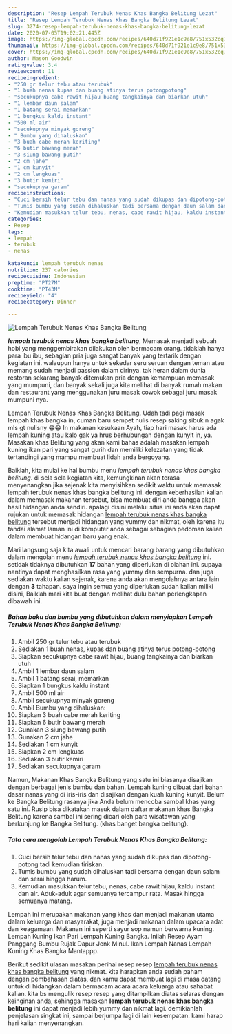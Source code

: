 ```yaml
---
description: "Resep Lempah Terubuk Nenas Khas Bangka Belitung Lezat"
title: "Resep Lempah Terubuk Nenas Khas Bangka Belitung Lezat"
slug: 3274-resep-lempah-terubuk-nenas-khas-bangka-belitung-lezat
date: 2020-07-05T19:02:21.445Z
image: https://img-global.cpcdn.com/recipes/640d71f921e1c9e8/751x532cq70/lempah-terubuk-nenas-khas-bangka-belitung-foto-resep-utama.jpg
thumbnail: https://img-global.cpcdn.com/recipes/640d71f921e1c9e8/751x532cq70/lempah-terubuk-nenas-khas-bangka-belitung-foto-resep-utama.jpg
cover: https://img-global.cpcdn.com/recipes/640d71f921e1c9e8/751x532cq70/lempah-terubuk-nenas-khas-bangka-belitung-foto-resep-utama.jpg
author: Mason Goodwin
ratingvalue: 3.4
reviewcount: 11
recipeingredient:
- "250 gr telur tebu atau terubuk"
- "1 buah nenas kupas dan buang atinya terus potongpotong"
- "secukupnya cabe rawit hijau buang tangkainya dan biarkan utuh"
- "1 lembar daun salam"
- "1 batang serai memarkan"
- "1 bungkus kaldu instant"
- "500 ml air"
- "secukupnya minyak goreng"
- " Bumbu yang dihaluskan"
- "3 buah cabe merah keriting"
- "6 butir bawang merah"
- "3 siung bawang putih"
- "2 cm jahe"
- "1 cm kunyit"
- "2 cm lengkuas"
- "3 butir kemiri"
- "secukupnya garam"
recipeinstructions:
- "Cuci bersih telur tebu dan nanas yang sudah dikupas dan dipotong-potong tadi kemudian tiriskan."
- "Tumis bumbu yang sudah dihaluskan tadi bersama dengan daun salam dan serai hingga harum."
- "Kemudian masukkan telur tebu, nenas, cabe rawit hijau, kaldu instant dan air. Aduk-aduk agar semuanya tercampur rata. Masak hingga semuanya matang."
categories:
- Resep
tags:
- lempah
- terubuk
- nenas

katakunci: lempah terubuk nenas 
nutrition: 237 calories
recipecuisine: Indonesian
preptime: "PT27M"
cooktime: "PT43M"
recipeyield: "4"
recipecategory: Dinner

---
```



![Lempah Terubuk Nenas Khas Bangka Belitung](https://img-global.cpcdn.com/recipes/640d71f921e1c9e8/751x532cq70/lempah-terubuk-nenas-khas-bangka-belitung-foto-resep-utama.jpg)

<b><i>lempah terubuk nenas khas bangka belitung</i></b>, Memasak menjadi sebuah hobi yang menggembirakan dilakukan oleh bermacam orang. tidaklah hanya para ibu ibu, sebagian pria juga sangat banyak yang tertarik dengan kegiatan ini. walaupun hanya untuk sekedar seru seruan dengan teman atau memang sudah menjadi passion dalam dirinya. tak heran dalam dunia restoran sekarang banyak ditemukan pria dengan kemampuan memasak yang mumpuni, dan banyak sekali juga kita melihat di banyak rumah makan dan restaurant yang menggunakan juru masak cowok sebagai juru masak mumpuni nya.

Lempah Terubuk Nenas Khas Bangka Belitung. Udah tadi pagi masak lempah khas bangka in, cuman baru sempet nulis resep saking sibuk n agak mls gt nulisny 😁😁 In makanan kesukaan Ayah, tiap hari masak harus ada lempah kuning atau kalo gak ya hrus berhubungan dengan kunyit in, ya. Masakan khas Belitung yang akan kami bahas adalah masakan lempah kuning ikan pari yang sangat gurih dan memiliki kelezatan yang tidak tertandingi yang mampu membuat lidah anda bergoyang.

Baiklah, kita mulai ke hal bumbu menu <i>lempah terubuk nenas khas bangka belitung</i>. di sela sela kegiatan kita, kemungkinan akan terasa menyenangkan jika sejenak kita menyisihkan sedikit waktu untuk memasak lempah terubuk nenas khas bangka belitung ini. dengan keberhasilan kalian dalam memasak makanan tersebut, bisa membuat diri anda bangga akan hasil hidangan anda sendiri. apalagi disini melalui situs ini anda akan dapat rujukan untuk memasak hidangan <u>lempah terubuk nenas khas bangka belitung</u> tersebut menjadi hidangan yang yummy dan nikmat, oleh karena itu tandai alamat laman ini di komputer anda sebagai sebagian pedoman kalian dalam membuat hidangan baru yang enak.


Mari langsung saja kita awali untuk mencari barang barang yang dibutuhkan dalam mengolah menu <u><i>lempah terubuk nenas khas bangka belitung</i></u> ini. setidak tidaknya dibutuhkan <b>17</b> bahan yang diperlukan di olahan ini. supaya nantinya dapat menghasilkan rasa yang yummy dan sempurna. dan juga sediakan waktu kalian sejenak, karena anda akan mengolahnya antara lain dengan <b>3</b> tahapan. saya ingin semua yang diperlukan sudah kalian miliki disini, Baiklah mari kita buat dengan melihat dulu bahan perlengkapan dibawah ini.

<!--inarticleads1-->

##### Bahan baku dan bumbu yang dibutuhkan dalam menyiapkan Lempah Terubuk Nenas Khas Bangka Belitung:

1. Ambil 250 gr telur tebu atau terubuk
1. Sediakan 1 buah nenas, kupas dan buang atinya terus potong-potong
1. Siapkan secukupnya cabe rawit hijau, buang tangkainya dan biarkan utuh
1. Ambil 1 lembar daun salam
1. Ambil 1 batang serai, memarkan
1. Siapkan 1 bungkus kaldu instant
1. Ambil 500 ml air
1. Ambil secukupnya minyak goreng
1. Ambil  Bumbu yang dihaluskan:
1. Siapkan 3 buah cabe merah keriting
1. Siapkan 6 butir bawang merah
1. Gunakan 3 siung bawang putih
1. Gunakan 2 cm jahe
1. Sediakan 1 cm kunyit
1. Siapkan 2 cm lengkuas
1. Sediakan 3 butir kemiri
1. Sediakan secukupnya garam


Namun, Makanan Khas Bangka Belitung yang satu ini biasanya disajikan dengan berbagai jenis bumbu dan bahan. Lempah kuning dibuat dari bahan dasar nanas yang di iris-iris dan disajikan dengan kuah kuning kunyit. Belum ke Bangka Belitung rasanya jika Anda belum mencoba sambal khas yang satu ini. Rusip bisa dikatakan masuk dalam daftar makanan khas Bangka Belitung karena sambal ini sering dicari oleh para wisatawan yang berkunjung ke Bangka Belitung. (khas banget bangka belitung). 

<!--inarticleads2-->

##### Tata cara mengolah Lempah Terubuk Nenas Khas Bangka Belitung:

1. Cuci bersih telur tebu dan nanas yang sudah dikupas dan dipotong-potong tadi kemudian tiriskan.
1. Tumis bumbu yang sudah dihaluskan tadi bersama dengan daun salam dan serai hingga harum.
1. Kemudian masukkan telur tebu, nenas, cabe rawit hijau, kaldu instant dan air. Aduk-aduk agar semuanya tercampur rata. Masak hingga semuanya matang.


Lempah ini merupakan makanan yang khas dan menjadi makanan utama dalam keluarga dan masyarakat, juga menjadi makanan dalam upacara adat dan keagamaan. Makanan ini seperti sayur sop namun berwarna kuning. Lempah Kuning Ikan Pari Lempah Kuning Bangka. Inilah Resep Ayam Panggang Bumbu Rujak Dapur Jenk Minul. Ikan Lempah Nanas Lempah Kuning Khas Bangka Mantappp. 

Berikut sedikit ulasan masakan perihal resep resep <u>lempah terubuk nenas khas bangka belitung</u> yang nikmat. kita harapkan anda sudah paham dengan pembahasan diatas, dan kamu dapat membuat lagi di masa datang untuk di hidangkan dalam bermacam acara acara keluarga atau sahabat kalian. kita bs mengulik resep resep yang ditampilkan diatas selaras dengan keinginan anda, sehingga masakan <b>lempah terubuk nenas khas bangka belitung</b> ini dapat menjadi lebih yummy dan nikmat lagi. demikianlah penjelasan singkat ini, sampai berjumpa lagi di lain kesempatan. kami harap hari kalian menyenangkan.
